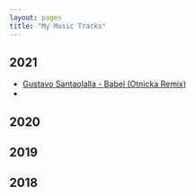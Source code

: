 ```yaml
---
layout: pages
title: "My Music Tracks"
---
```


## 2021
 - [Gustavo Santaolalla - Babel (Otnicka Remix)](https://www.youtube.com/watch?v=tbcsTyxBznE)
 -  
## 2020

## 2019

## 2018